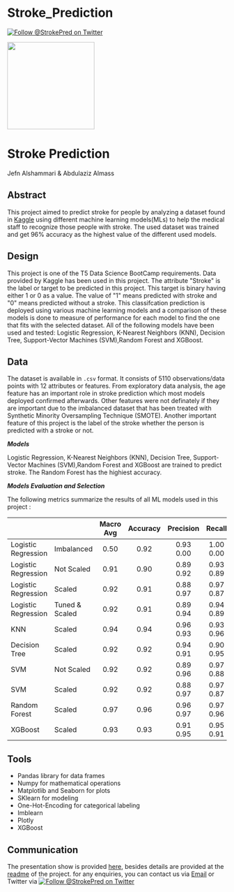 # Stroke_Prediction
[![Follow @StrokePred on Twitter](https://img.shields.io/twitter/follow/strokepred?style=social)](https://twitter.com/StrokePred)

<img src="https://topnews.in/healthcare/sites/default/files/styles/large/public/Stroke7.jpg?itok=xInaWFYK" width="200" height="200">

# Stroke Prediction
Jefn Alshammari & Abdulaziz Almass
## Abstract
This project aimed to predict stroke for people by analyzing a dataset found in [Kaggle](https://www.kaggle.com/fedesoriano/stroke-prediction-dataset) using different machine learning models(MLs) to help the medical staff to recognize those people with stroke. The used dataset was trained and get 96% accuracy as the highest value of the different used models.  

<!-- The data has been explored, cleaned and One-Hot-Encoding for some of the features such as "gender" ...etc.  -->

## Design

This project is one of the T5 Data Science BootCamp requirements. Data provided by Kaggle has been used in this project. The attribute "Stroke" is the label or target to be predicted in this project. This target is binary having either 1 or 0 as a value. The value of "1" means predicted with stroke and "0" means predicted without a stroke. This classifcation prediction is deployed using various machine learning models and a comparison of these models is done to measure of performance for each model to find the one that fits with the selected dataset. All of the following models have been used and tested: Logistic Regression, K-Nearest Neighbors (KNN), Decision Tree,  Support-Vector Machines (SVM),Random Forest and XGBoost.  

## Data 

The dataset is available in ```.csv``` format. It consists of 5110 observations/data points with 12 attributes or features. From exploratory data analysis, the age feature has an important role in stroke prediction which most models deployed confirmed afterwards. Other features were not definately if they are important due to the imbalanced dataset that has been treated with Synthetic Minority Oversampling Technique (SMOTE). Another important feature of this project is the label of the stroke whether the person is predicted with a stroke or not.


***Models***

Logistic Regression, K-Nearest Neighbors (KNN), Decision Tree, Support-Vector Machines (SVM),Random Forest and XGBoost are trained to predict stroke. The Random Forest has the highiest accuracy.

***Models Evaluation and Selection***

The following metrics summarize the results of all ML models used in this project : 


|                     |                | Macro Avg | Accuracy | Precision |   Recall  |  F1 Score | Stroke |
|---------------------|----------------|:---------:|:--------:|:---------:|:---------:|:---------:|:------:|
| Logistic Regression |   Imbalanced   |    0.50   |   0.92   | 0.93<br> 0.00 | 1.00<br> 0.00 | 0.96<br> 0.00 |   0<br> 1  |
| Logistic Regression |   Not Scaled   |    0.91   |   0.90   | 0.89<br> 0.92 | 0.93<br> 0.89 | 0.91<br> 0.90 |   0<br> 1  |
| Logistic Regression |     Scaled     |    0.92   |   0.91   | 0.88<br> 0.97 | 0.97<br> 0.87 | 0.92<br> 0.92 |   0<br> 1  |
| Logistic Regression | Tuned & Scaled |    0.92   |   0.91   | 0.89<br> 0.94 | 0.94<br> 0.89 | 0.92<br> 0.91 |   0<br> 1  |
|         KNN         |     Scaled     |    0.94   |   0.94   | 0.96<br> 0.93 | 0.93<br> 0.96 | 0.94<br> 0.94 |   0<br> 1  |
|    Decision Tree    |     Scaled     |    0.92   |   0.92   | 0.94<br> 0.91 | 0.90<br> 0.95 | 0.92<br> 0.93 |   0<br> 1  |
|         SVM         |   Not Scaled   |    0.92   |   0.92   | 0.89<br> 0.96 | 0.97<br> 0.88 | 0.92<br> 0.92 |   0<br> 1  |
|         SVM         |     Scaled     |    0.92   |   0.92   | 0.88<br> 0.97 | 0.97<br> 0.87 | 0.92<br> 0.92 |   0<br> 1  |
|    Random Forest    |     Scaled     |    0.97   |   0.96   | 0.96<br> 0.97 | 0.97<br> 0.96 | 0.97<br> 0.97 |   0<br> 1  |
|       XGBoost       |     Scaled     |    0.93   |   0.93   | 0.91<br> 0.95 | 0.95<br> 0.91 | 0.93<br> 0.93 |   0<br> 1  |


## Tools

- Pandas library for data frames
- Numpy for mathematical operations
- Matplotlib and Seaborn for plots
- SKlearn for modeling
- One-Hot-Encoding for categorical labeling
- Imblearn
- Plotly
- XGBoost

## Communication

The presentation show is provided [here](https://github.com/jefnkhalaf/Stroke-Prediction/edit/main/Final_Phase/Presentation.pdf), besides details are provided at the [readme](https://github.com/jefnkhalaf/Stroke-Prediction/blob/main/README.md) of the project.
for any enquiries, you can contact us via [Email]( mailto:jefnkhalaf@gmail.com) or Twitter via [![Follow @StrokePred on Twitter](https://img.shields.io/twitter/follow/strokepred?style=social)](https://twitter.com/StrokePred)
